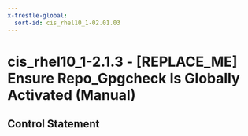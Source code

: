```yaml
---
x-trestle-global:
  sort-id: cis_rhel10_1-02.01.03
---
```


# cis_rhel10_1-2.1.3 - \[REPLACE_ME\] Ensure Repo_Gpgcheck Is Globally Activated (Manual)

## Control Statement
